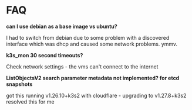 # FAQ
__can I use debian as a base image vs ubuntu?__

I had to switch from debian due to some problem with a discovered interface which was dhcp and caused some network problems. ymmv.

__k3s_mon 30 second timeouts?__

Check network settings - the vms can't connect to the internet

__ListObjectsV2 search parameter metadata not implemented? for etcd snapshots__

got this running v1.26.10+k3s2 with cloudflare - upgrading to v1.27.8+k3s2 resolved this for me
